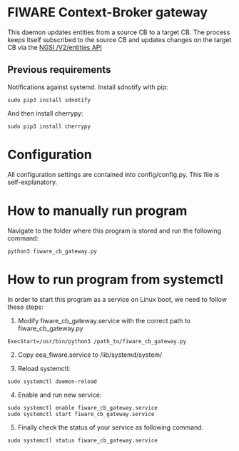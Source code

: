 # FIWARE Context-Broker gateway

This daemon updates entities from a source CB to a target CB. The process keeps itself subscribed to the source CB and updates changes on the target CB via the [NGSI /V2/entities API](https://fiware-orion.readthedocs.io/en/master/user/walkthrough_apiv2/index.html)


## Previous requirements

Notifications against systemd. Install sdnotify with pip:

```
sudo pip3 install sdnotify
```

And then install cherrypy:

```
sudo pip3 install cherrypy
```

# Configuration

All configuration settings are contained into config/config.py. This file is self-explanatory.

# How to manually run program

Navigate to the folder where this program is stored and run the following command:

```
python3 fiware_cb_gateway.py
```

# How to run program from systemctl

In order to start this program as a service on Linux boot, we need to follow these steps:

1. Modify fiware_cb_gateway.service with the correct path to fiware_cb_gateway.py

```
ExecStart=/usr/bin/python3 /path_to/fiware_cb_gateway.py
```

2. Copy eea_fiware.service to /lib/systemd/system/

3. Reload systemctl:

```
sudo systemctl daemon-reload
```

4. Enable and run new service:

```
sudo systemctl enable fiware_cb_gateway.service
sudo systemctl start fiware_cb_gateway.service
```

5. Finally check the status of your service as following command.

```
sudo systemctl status fiware_cb_gateway.service
```

